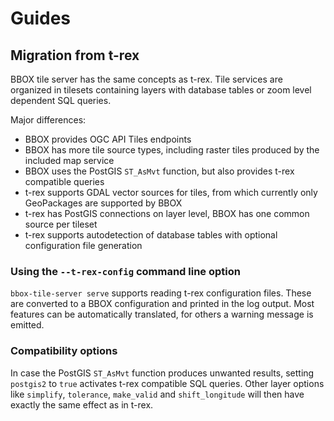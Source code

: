 # Guides

## Migration from t-rex

BBOX tile server has the same concepts as t-rex. Tile services are organized in tilesets containing layers with
database tables or zoom level dependent SQL queries.

Major differences:
- BBOX provides OGC API Tiles endpoints
- BBOX has more tile source types, including raster tiles produced by the included map service
- BBOX uses the PostGIS `ST_AsMvt` function, but also provides t-rex compatible queries
- t-rex supports GDAL vector sources for tiles, from which currently only GeoPackages are supported by BBOX
- t-rex has PostGIS connections on layer level, BBOX has one common source per tileset
- t-rex supports autodetection of database tables with optional configuration file generation

### Using the `--t-rex-config` command line option

`bbox-tile-server serve` supports reading t-rex configuration files. These are converted to
a BBOX configuration and printed in the log output. Most features can be automatically
translated, for others a warning message is emitted.

### Compatibility options

In case the PostGIS `ST_AsMvt` function produces unwanted results, setting `postgis2` to `true` activates
t-rex compatible SQL queries. Other layer options like `simplify`, `tolerance`, `make_valid` and `shift_longitude` will
then have exactly the same effect as in t-rex.

